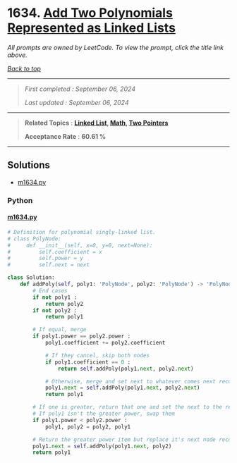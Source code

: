 # 1634. [Add Two Polynomials Represented as Linked Lists](<https://leetcode.com/problems/add-two-polynomials-represented-as-linked-lists>)

*All prompts are owned by LeetCode. To view the prompt, click the title link above.*

*[Back to top](<../README.md>)*

------

> *First completed : September 06, 2024*
>
> *Last updated : September 06, 2024*

------

> **Related Topics** : **[Linked List](<by_topic/Linked List.md>), [Math](<by_topic/Math.md>), [Two Pointers](<by_topic/Two Pointers.md>)**
>
> **Acceptance Rate** : **60.61 %**

------

## Solutions

- [m1634.py](<../my-submissions/m1634.py>)
### Python
#### [m1634.py](<../my-submissions/m1634.py>)
```Python
# Definition for polynomial singly-linked list.
# class PolyNode:
#     def __init__(self, x=0, y=0, next=None):
#         self.coefficient = x
#         self.power = y
#         self.next = next

class Solution:
    def addPoly(self, poly1: 'PolyNode', poly2: 'PolyNode') -> 'PolyNode':
        # End cases
        if not poly1 :
            return poly2
        if not poly2 :
            return poly1

        # If equal, merge
        if poly1.power == poly2.power :
            poly1.coefficient += poly2.coefficient

            # If they cancel, skip both nodes
            if poly1.coefficient == 0 :
                return self.addPoly(poly1.next, poly2.next)

            # Otherwise, merge and set next to whatever comes next recursively
            poly1.next = self.addPoly(poly1.next, poly2.next)
            return poly1

        # If one is greater, return that one and set the next to the recursion
        # If poly1 isn't the greater power, swap them
        if poly1.power < poly2.power :
            poly1, poly2 = poly2, poly1

        # Return the greater power item but replace it's next node recursively
        poly1.next = self.addPoly(poly1.next, poly2)
        return poly1

```

